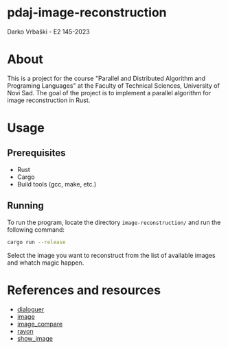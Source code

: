 # pdaj-image-reconstruction

Darko Vrbaški - E2 145-2023

# About

This is a project for the course "Parallel and Distributed Algorithm and Programing Languages" at the Faculty of Technical Sciences, University of Novi Sad. The goal of the project is to implement a parallel algorithm for image reconstruction in Rust.

# Usage

## Prerequisites

- Rust
- Cargo
- Build tools (gcc, make, etc.)

## Running

To run the program, locate the directory `image-reconstruction/` and run the following command:

```sh
cargo run --release
```

Select the image you want to reconstruct from the list of available images and whatch magic happen.

# References and resources

- [dialoguer](https://crates.io/crates/dialoguer)
- [image](https://crates.io/crates/image)
- [image_compare](https://crates.io/crates/image_compare)
- [rayon](https://crates.io/crates/rayon)
- [show_image](https://crates.io/crates/show_image)
